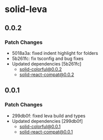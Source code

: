# solid-leva

## 0.0.2

### Patch Changes

- 5018a3a: fixed indent highlight for folders
- 5b261fc: fix tsconfig and bug fixes
- Updated dependencies [5b261fc]
  - solid-colorful@0.0.2
  - solid-react-compat@0.0.2

## 0.0.1

### Patch Changes

- 299db0f: fixed leva build and types
- Updated dependencies [299db0f]
  - solid-colorful@0.0.1
  - solid-react-compat@0.0.1
